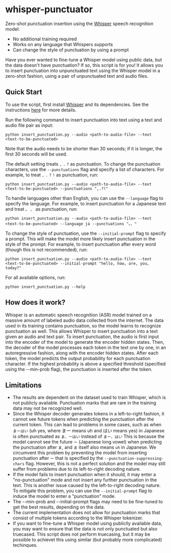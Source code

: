 # whisper-punctuator
Zero-shot punctuation insertion using the [Whisper](https://github.com/openai/whisper) speech recognition model:
* No additional training required
* Works on any language that Whispers supports
* Can change the style of punctuation by using a prompt

Have you ever wanted to fine-tune a Whisper model using public data, but the data doesn't have punctuation? If so, this script is for you! It allows you to insert punctuation into unpunctuated text using the Whisper model in a zero-shot fashion, using a pair of unpunctuated text and audio files.

## Quick Start
To use the script, first install [Whisper](https://github.com/openai/whisper) and its dependencies. See the instructions [here](https://github.com/openai/whisper#setup) for more details.

Run the following command to insert punctuation into text using a text and audio file pair as input:
```
python insert_punctuation.py --audio <path-to-audio-file> --text <text-to-be-punctuated>
```
Note that the audio needs to be shorter than 30 seconds; if it is longer, the first 30 seconds will be used.

The default setting treats `,` `.` `?` as punctuation. To change the punctuation characters, use the `--punctuations` flag and specify a list of characters. For example, to treat `,` `.` `?` `!` as punctuation, run:
```
python insert_punctuation.py --audio <path-to-audio-file> --text <text-to-be-punctuated> --punctuations ",.?!"
```
To handle languages other than English, you can use the `--language` flag to specify the language. For example, to insert punctuation for a Japanese text and treat `。` `、` as punctuation, run:
```
python insert_punctuation.py --audio <path-to-audio-file> --text <text-to-be-punctuated> --language ja --punctuations "。、"
```
To change the style of punctuation, use the `--initial-prompt` flag to specify a prompt. This will make the model more likely insert punctuation in the style of the prompt. For example, to insert punctuation after every word (though this is not recommended), run:
```
python insert_punctuation.py --audio <path-to-audio-file> --text <text-to-be-punctuated> --initial-prompt "hello, how, are, you, today?"
```

For all available options, run:
```
python insert_punctuation.py --help
```

## How does it work?
Whisper is an automatic speech recognition (ASR) model trained on a massive amount of labeled audio data collected from the internet.
The data used in its training contains punctuation, so the model learns to recognize punctuation as well.
This allows Whisper to insert punctuation into a text given an audio and text pair.
To insert punctuation, the audio is first input into the encoder of the model to generate the encoder hidden states.
Then, the decoder of the model processes each token in the text one by one, in an autoregressive fashion, along with the encoder hidden states. After each token, the model predicts the output probability for each punctuation character. If the highest probability is above a specified threshold (specified using the --min-prob flag), the punctuation is inserted after the token.

## Limitations
- The results are dependent on the dataset used to train Whisper, which is not publicly available. Punctuation marks that are rare in the training data may not be recognized well.
- Since the Whisper decoder generates tokens in a left-to-right fashion, it cannot see future tokens when predicting the punctuation after the current token. This can lead to problems in some cases, such as when `まーはい` (uh yes, where まー means uh and はい means yes) in Japanese is often punctuated as `ま、ーはい` instead of `まー、はい` This is because the model cannot see the future `ー` (Japanese long vowel) when predicting the punctuation after `ま`, and `ま` itself also means `uh` in Japanese. We circumvent this problem by preventing the model from inserting punctuation after `ー` that is specified by the `--punctuation-suppressing-chars` flag. However, this is not a perfect solution and the model may still suffer from problems due to its left-to-right decoding nature.
- If the model fails to insert punctuation when it should, it may enter a "no-punctuation" mode and not insert any further punctuation in the text. This is another issue caused by the left-to-right decoding nature. To mitigate this problem, you can use the `--initial-prompt` flag to induce the model to enter a "punctuation" mode.
- The --min-prob and --initial-prompt flags may need to be fine-tuned to get the best results, depending on the data.
- The current implementation does not allow for punctuation marks that consist of multiple tokens according to the Whisper tokenizer.
- If you want to fine-tune a Whisper model using publiclly available data, you may want to ensure that the data is not only punctuated but also truecased. This script does not perform truecasing, but it may be possible to achievet this using similar (but probably more complicated) techinques.
